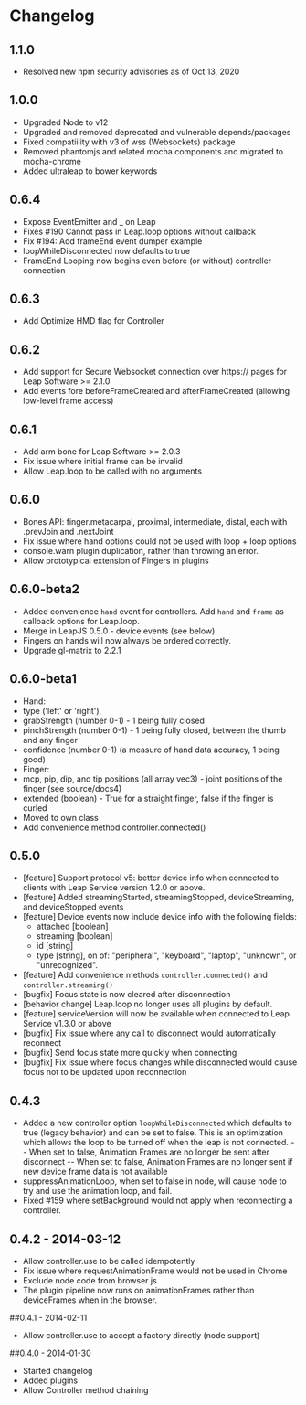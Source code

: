 # Changelog

## 1.1.0
- Resolved new npm security advisories as of Oct 13, 2020


## 1.0.0
- Upgraded Node to v12
- Upgraded and removed deprecated and vulnerable depends/packages
- Fixed compatiility with v3 of wss (Websockets) package
- Removed phantomjs and related mocha components and migrated to mocha-chrome
- Added ultraleap to bower keywords


## 0.6.4
 - Expose EventEmitter and _ on Leap
 - Fixes #190 Cannot pass in Leap.loop options without callback
 - Fix #194: Add frameEnd event dumper example
 - loopWhileDisconnected now defaults to true
 - FrameEnd Looping now begins even before (or without) controller connection


## 0.6.3
 - Add Optimize HMD flag for Controller


## 0.6.2
 - Add support for Secure Websocket connection over https:// pages for Leap Software >= 2.1.0
 - Add events fore beforeFrameCreated and afterFrameCreated (allowing low-level frame access)

## 0.6.1
 - Add arm bone for Leap Software >= 2.0.3
 - Fix issue where initial frame can be invalid
 - Allow Leap.loop to be called with no arguments


## 0.6.0
 - Bones API: finger.metacarpal, proximal, intermediate, distal, each with .prevJoin and .nextJoint
 - Fix issue where hand options could not be used with loop + loop options
 - console.warn plugin duplication, rather than throwing an error.
 - Allow prototypical extension of Fingers in plugins


## 0.6.0-beta2
 - Added convenience `hand` event for controllers.  Add `hand` and `frame` as callback options for Leap.loop.
 - Merge in LeapJS 0.5.0 - device events (see below)
 - Fingers on hands will now always be ordered correctly.
 - Upgrade gl-matrix to 2.2.1


## 0.6.0-beta1
 - Hand:
  - type ('left' or 'right'),
  - grabStrength (number 0-1) - 1 being fully closed
  - pinchStrength (number 0-1) - 1 being fully closed, between the thumb and any finger
  - confidence (number 0-1) (a measure of hand data accuracy, 1 being good)
 - Finger:
  - mcp, pip, dip, and tip positions (all array vec3) - joint positions of the finger (see source/docs4)
  - extended (boolean) - True for a straight finger, false if the finger is curled
  - Moved to own class
 - Add convenience method controller.connected()

## 0.5.0
 - [feature] Support protocol v5: better device info when connected to clients with Leap Service version 1.2.0 or above.
 - [feature] Added streamingStarted, streamingStopped, deviceStreaming, and deviceStopped events
 - [feature] Device events now include device info with the following fields:
    - attached [boolean]
    - streaming [boolean]
    - id [string]
    - type [string], on of: "peripheral", "keyboard", "laptop", "unknown", or "unrecognized".
 - [feature] Add convenience methods `controller.connected()` and `controller.streaming()`
 - [bugfix] Focus state is now cleared after disconnection
 - [behavior change] Leap.loop no longer uses all plugins by default.
 - [feature] serviceVersion will now be available when connected to Leap Service v1.3.0 or above
 - [bugfix] Fix issue where any call to disconnect would automatically reconnect
 - [bugfix] Send focus state more quickly when connecting
 - [bugfix] Fix issue where focus changes while disconnected would cause focus not to be updated upon reconnection

## 0.4.3
 - Added a new controller option `loopWhileDisconnected` which defaults to true (legacy behavior) and can be set
   to false.  This is an optimization which allows the loop to be turned off when the leap is not connected.
 -- When set to false, Animation Frames are no longer be sent after disconnect
 -- When set to false, Animation Frames are no longer sent if new device frame data is not available
 - suppressAnimationLoop, when set to false in node, will cause node to try and use the animation loop, and fail.
 - Fixed #159 where setBackground would not apply when reconnecting a controller.

## 0.4.2 - 2014-03-12
 - Allow controller.use to be called idempotently
 - Fix issue where requestAnimationFrame would not be used in Chrome
 - Exclude node code from browser js
 - The plugin pipeline now runs on animationFrames rather than deviceFrames when in the browser.

##0.4.1 - 2014-02-11
 - Allow controller.use to accept a factory directly (node support)

##0.4.0 - 2014-01-30
 - Started changelog
 - Added plugins
 - Allow Controller method chaining
